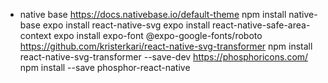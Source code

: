 * native base
https://docs.nativebase.io/default-theme
npm install native-base
expo install react-native-svg
expo install react-native-safe-area-context
expo install expo-font @expo-google-fonts/roboto
https://github.com/kristerkari/react-native-svg-transformer
npm install react-native-svg-transformer --save-dev
https://phosphoricons.com/
npm install --save phosphor-react-native